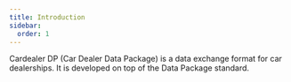 ```yaml
---
title: Introduction
sidebar:
  order: 1
---
```


Cardealer DP (Car Dealer Data Package) is a data exchange format for car dealerships. It is developed on top of the Data Package standard.
